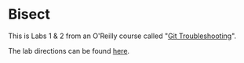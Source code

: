 # Bisect

This is Labs 1 & 2 from an O'Reilly course called "[Git Troubleshooting](https://learning.oreilly.com/live-events/git-troubleshooting/0636920059739/0636920084518)".

The lab directions can be found [here](https://github.com/skilldocs/git-ts/blob/main/git-ts-labs.pdf).
